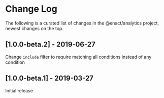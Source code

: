 # Change Log

The following is a curated list of changes in the @enact/analytics project, newest changes on the top.

## [1.0.0-beta.2] - 2019-06-27

Change `include` filter to require matching all conditions instead of any condition

## [1.0.0-beta.1] - 2019-03-27

Initial release
